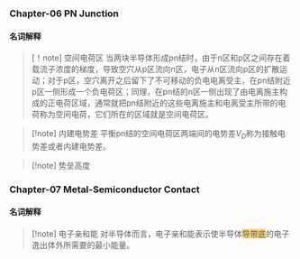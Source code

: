### Chapter-06 PN Junction

#### 名词解释

>[！note] 空间电荷区
> 当两块半导体形成pn结时，由于n区和p区之间存在着载流子浓度的梯度，导致空穴从p区流向n区，电子从n区流向p区的扩散运动；对于p区，空穴离开之后留下了不可移动的负电电离受主，在pn结附近p区一侧形成一个负电荷区；同理，在pn结的n区一侧出现了由电离施主构成的正电荷区域，通常就把pn结附近的这些电离施主和电离受主所带的电荷称为空间电荷，它们所在的区域就是空间电荷区。

>[!note] 内建电势差
> 平衡pn结的空间电荷区两端间的电势差$V_D$称为接触电势差或者内建电势差。

>[!note] 势垒高度
> 



### Chapter-07 Metal-Semiconductor Contact

#### 名词解释

>[!note] 电子亲和能
> 对半导体而言，电子亲和能表示使半导体<span style="background:rgba(255, 177, 10, 0.55)">导带底</span>的电子逸出体外所需要的最小能量。
